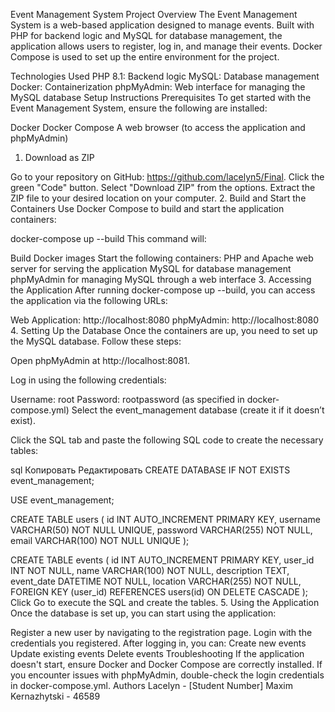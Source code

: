 Event Management System
Project Overview
The Event Management System is a web-based application designed to manage events. Built with PHP for backend logic and MySQL for database management, the application allows users to register, log in, and manage their events. Docker Compose is used to set up the entire environment for the project.

Technologies Used
PHP 8.1: Backend logic
MySQL: Database management
Docker: Containerization
phpMyAdmin: Web interface for managing the MySQL database
Setup Instructions
Prerequisites
To get started with the Event Management System, ensure the following are installed:

Docker
Docker Compose
A web browser (to access the application and phpMyAdmin)
1. Download as ZIP

Go to your repository on GitHub: https://github.com/lacelyn5/Final.
Click the green "Code" button.
Select "Download ZIP" from the options.
Extract the ZIP file to your desired location on your computer.
2. Build and Start the Containers
Use Docker Compose to build and start the application containers:

docker-compose up --build
This command will:

Build Docker images
Start the following containers:
PHP and Apache web server for serving the application
MySQL for database management
phpMyAdmin for managing MySQL through a web interface
3. Accessing the Application
After running docker-compose up --build, you can access the application via the following URLs:

Web Application: http://localhost:8080
phpMyAdmin: http://localhost:8080
4. Setting Up the Database
Once the containers are up, you need to set up the MySQL database. Follow these steps:

Open phpMyAdmin at http://localhost:8081.

Log in using the following credentials:

Username: root
Password: rootpassword (as specified in docker-compose.yml)
Select the event_management database (create it if it doesn’t exist).

Click the SQL tab and paste the following SQL code to create the necessary tables:

sql
Копировать
Редактировать
CREATE DATABASE IF NOT EXISTS event_management;

USE event_management;

CREATE TABLE users (
    id INT AUTO_INCREMENT PRIMARY KEY,
    username VARCHAR(50) NOT NULL UNIQUE,
    password VARCHAR(255) NOT NULL,
    email VARCHAR(100) NOT NULL UNIQUE
);

CREATE TABLE events (
    id INT AUTO_INCREMENT PRIMARY KEY,
    user_id INT NOT NULL,
    name VARCHAR(100) NOT NULL,
    description TEXT,
    event_date DATETIME NOT NULL,
    location VARCHAR(255) NOT NULL,
    FOREIGN KEY (user_id) REFERENCES users(id) ON DELETE CASCADE
);
Click Go to execute the SQL and create the tables.
5. Using the Application
Once the database is set up, you can start using the application:

Register a new user by navigating to the registration page.
Login with the credentials you registered.
After logging in, you can:
Create new events
Update existing events
Delete events
Troubleshooting
If the application doesn't start, ensure Docker and Docker Compose are correctly installed.
If you encounter issues with phpMyAdmin, double-check the login credentials in docker-compose.yml.
Authors
Lacelyn - [Student Number]
Maxim Kernazhytski - 46589
